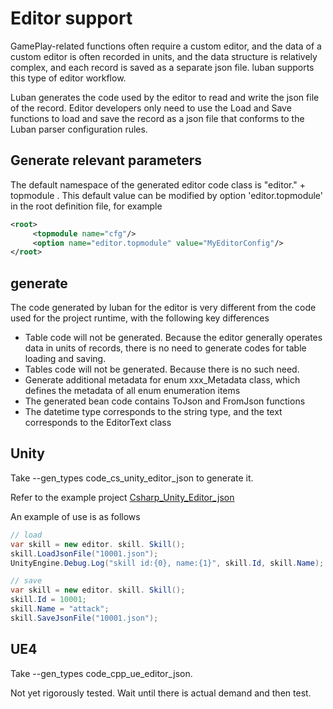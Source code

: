 # Editor support

GamePlay-related functions often require a custom editor, and the data of a custom editor is often recorded in units, and the data structure is relatively complex, and each record is saved as a separate json file. luban supports this type of editor workflow.

Luban generates the code used by the editor to read and write the json file of the record. Editor developers only need to use the Load and Save functions to load and save the record as a json file that conforms to the Luban parser configuration rules.

## Generate relevant parameters

The default namespace of the generated editor code class is "editor." + topmodule . This default value can be modified by option 'editor.topmodule' in the root definition file, for example

```xml
<root>
     <topmodule name="cfg"/>
     <option name="editor.topmodule" value="MyEditorConfig"/>
</root>
```

## generate

The code generated by luban for the editor is very different from the code used for the project runtime, with the following key differences

- Table code will not be generated. Because the editor generally operates data in units of records, there is no need to generate codes for table loading and saving.
- Tables code will not be generated. Because there is no such need.
- Generate additional metadata for enum xxx_Metadata class, which defines the metadata of all enum enumeration items
- The generated bean code contains ToJson and FromJson functions
- The datetime type corresponds to the string type, and the text corresponds to the EditorText class

## Unity

Take --gen_types code_cs_unity_editor_json to generate it.

Refer to the example project [Csharp_Unity_Editor_json](https://github.com/focus-creative-games/luban_examples/tree/main/Projects/Csharp_Unity_Editor_json)

An example of use is as follows

```csharp
// load
var skill = new editor. skill. Skill();
skill.LoadJsonFile("10001.json");
UnityEngine.Debug.Log("skill id:{0}, name:{1}", skill.Id, skill.Name);

// save
var skill = new editor. skill. Skill();
skill.Id = 10001;
skill.Name = "attack";
skill.SaveJsonFile("10001.json");
```

## UE4

Take --gen_types code_cpp_ue_editor_json.

Not yet rigorously tested. Wait until there is actual demand and then test.
